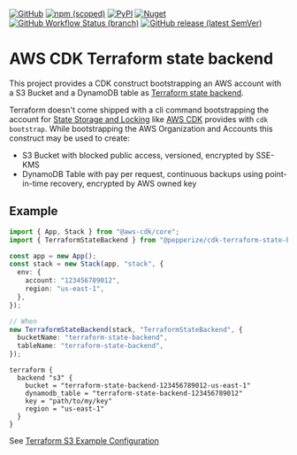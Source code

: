 [![GitHub](https://img.shields.io/github/license/pepperize/cdk-terraform-state-backend?style=flat-square)](https://github.com/pepperize/cdk-terraform-state-backend/blob/main/LICENSE)
[![npm (scoped)](https://img.shields.io/npm/v/@pepperize/cdk-terraform-state-backend?style=flat-square)](https://www.npmjs.com/package/@pepperize/cdk-terraform-state-backend)
[![PyPI](https://img.shields.io/pypi/v/pepperize.cdk-terraform-state-backend?style=flat-square)](https://pypi.org/project/pepperize.cdk-terraform-state-backend/)
[![Nuget](https://img.shields.io/nuget/v/Pepperize.CDK.TerraformStateBackend?style=flat-square)](https://www.nuget.org/packages/Pepperize.CDK.TerraformStateBackend/)
[![GitHub Workflow Status (branch)](https://img.shields.io/github/workflow/status/pepperize/cdk-terraform-state-backend/release/main?label=release&style=flat-square)](https://github.com/pepperize/cdk-terraform-state-backend/actions/workflows/release.yml)
[![GitHub release (latest SemVer)](https://img.shields.io/github/v/release/pepperize/cdk-terraform-state-backend?sort=semver&style=flat-square)](https://github.com/pepperize/cdk-terraform-state-backend/releases)

# AWS CDK Terraform state backend

This project provides a CDK construct bootstrapping an AWS account with a S3 Bucket and a DynamoDB table as [Terraform state backend](https://www.terraform.io/docs/language/settings/backends/s3.html).

Terraform doesn't come shipped with a cli command bootstrapping the account for [State Storage and Locking](https://www.terraform.io/docs/language/state/backends.html)
like [AWS CDK](https://docs.aws.amazon.com/cdk/latest/guide/cli.html#cli-bootstrap) provides with `cdk bootstrap`.
While bootstrapping the AWS Organization and Accounts this construct may be used to create:

- S3 Bucket with blocked public access, versioned, encrypted by SSE-KMS
- DynamoDB Table with pay per request, continuous backups using point-in-time recovery, encrypted by AWS owned key

## Example

```typescript
import { App, Stack } from "@aws-cdk/core";
import { TerraformStateBackend } from "@pepperize/cdk-terraform-state-backend";

const app = new App();
const stack = new Stack(app, "stack", {
  env: {
    account: "123456789012",
    region: "us-east-1",
  },
});

// When
new TerraformStateBackend(stack, "TerraformStateBackend", {
  bucketName: "terraform-state-backend",
  tableName: "terraform-state-backend",
});
```

```hcl
terraform {
  backend "s3" {
    bucket = "terraform-state-backend-123456789012-us-east-1"
    dynamodb_table = "terraform-state-backend-123456789012"
    key = "path/to/my/key"
    region = "us-east-1"
  }
}
```

See [Terraform S3 Example Configuration](https://www.terraform.io/docs/language/settings/backends/s3.html#example-configuration)
